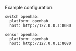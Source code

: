 Example configuration:

```
switch openhab:
  platform: openhab
  host: http://127.0.0.1:8080
```

```
sensor openhab:
  platform: openhab
  host: http://127.0.0.1:8080
```
